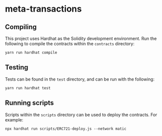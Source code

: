 # meta-transactions

## Compiling

This project uses Hardhat as the Solidity development environment. Run the following to compile the contracts within the `contracts` directory:

```
yarn run hardhat compile
```

## Testing

Tests can be found in the `test` directory, and can be run with the following:

```
yarn run hardhat test
```

## Running scripts

Scripts within the `scripts` directory can be used to deploy the contracts. For example:

```
npx hardhat run scripts/ERC721-deploy.js --network matic
```
